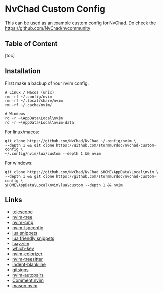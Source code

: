# NvChad Custom Config

This can be used as an example custom config for NvChad.
Do check the [https://github.com/NvChad/nvcommunity
](https://github.com/NvChad/nvcommunity)

## Table of Content

[toc]

## Installation

First make a backup of your nvim config.

```shell
# Linux / Macos (unix)
rm -rf ~/.config/nvim
rm -rf ~/.local/share/nvim
rm -rf ~/.cache/nvim/

# Windows
rd -r ~\AppData\Local\nvim
rd -r ~\AppData\Local\nvim-data
```

For linux/macos:

```shell
git clone https://github.com/NvChad/NvChad ~/.config/nvim \
--depth 1 && git clone https://github.com/stormmurdoc/nvchad-custom-config \
~/.config/nvim/lua/custom --depth 1 && nvim
```

For windows:

```shell
git clone https://github.com/NvChad/NvChad $HOME\AppData\Local\nvim \
--depth 1 && git clone https://github.com/stormmurdoc/nvchad-custom-config \
$HOME\AppData\Local\nvim\lua\custom --depth 1 && nvim
```

## Links

* [telescope](https://github.com/nvim-telescope/telescope.nvim)
* [nvim-tree](https://github.com/nvim-tree/nvim-tree.lua)
* [nvim-cmp](https://github.com/hrsh7th/nvim-cmp)
* [nvim-lspconfig](https://github.com/neovim/nvim-lspconfig)
* [lua snippets](https://github.com/L3MON4D3/LuaSnip)
* [lua friendly snippets](https://github.com/rafamadriz/friendly-snippets)
* [lazy.vim](https://github.com/folke/lazy.nvim)
* [which-key](https://github.com/folke/which-key.nvim)
* [nvim-colorizer](https://github.com/NvChad/nvim-colorizer.lua)
* [nvim-treesitter](https://github.com/nvim-treesitter/nvim-treesitter)
* [indent-blankline](https://github.com/lukas-reineke/indent-blankline.nvim)
* [gitsigns](https://github.com/lewis6991/gitsigns.nvim)
* [nvim-autopairs](https://github.com/windwp/nvim-autopairs)
* [Comment.nvim](https://github.com/numToStr/Comment.nvim)
* [mason.nvim](https://github.com/williamboman/mason.nvim)
